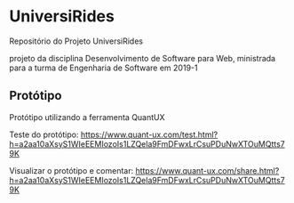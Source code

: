 # UniversiRides
Repositório do Projeto UniversiRides

projeto da disciplina Desenvolvimento de Software para Web, ministrada para a turma de Engenharia de Software em 2019-1


## Protótipo
Protótipo utilizando a ferramenta QuantUX

Teste do protótipo: https://www.quant-ux.com/test.html?h=a2aa10aXsyS1WIeEEMIozoIs1LZQela9FmDFwxLrCsuPDuNwXTOuMQtts79K

Visualizar o protótipo e comentar: https://www.quant-ux.com/share.html?h=a2aa10aXsyS1WIeEEMIozoIs1LZQela9FmDFwxLrCsuPDuNwXTOuMQtts79K
